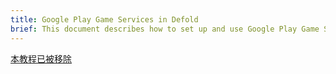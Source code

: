 ```yaml
---
title: Google Play Game Services in Defold
brief: This document describes how to set up and use Google Play Game Services
---
```


[本教程已被移除](/extension-gpgs)
